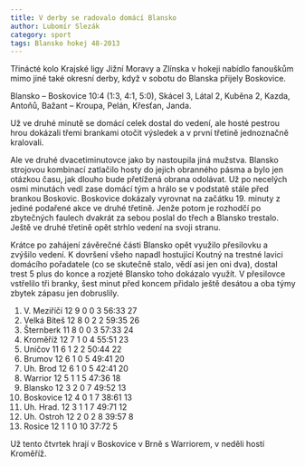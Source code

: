 ```yaml
---
title: V derby se radovalo domácí Blansko
author: Lubomír Slezák
category: sport
tags: Blansko hokej 48-2013
---
```


Třinácté kolo Krajské ligy Jižní Moravy a Zlínska v hokeji nabídlo fanouškům mimo jiné také okresní derby, když v sobotu do Blanska přijely Boskovice.

Blansko – Boskovice 10:4 (1:3, 4:1, 5:0), Skácel 3, Látal 2, Kuběna 2, Kazda, Antoňů, Bažant – Kroupa, Pelán, Křesťan, Janda.

Už ve druhé minutě se domácí celek dostal do vedení, ale hosté pestrou hrou dokázali třemi brankami otočit výsledek a v první třetině jednoznačně kralovali.

Ale ve druhé dvacetiminutovce jako by nastoupila jiná mužstva. Blansko strojovou kombinací zatlačilo hosty do jejich obranného pásma a bylo jen otázkou času, jak dlouho bude přetížená obrana odolávat. Už po necelých osmi minutách vedl zase domácí tým a hrálo se v podstatě stále před brankou Boskovic. Boskovice dokázaly vyrovnat na začátku 19. minuty z jediné podařené akce ve druhé třetině. Jenže potom je rozhodčí po zbytečných faulech dvakrát za sebou poslal do třech a Blansko trestalo. Ještě ve druhé třetině opět strhlo vedení na svoji stranu.

Krátce po zahájení závěrečné části Blansko opět využilo přesilovku a zvýšilo vedení. K dovršení všeho napadl hostující Koutný na trestné lavici domácího pořadatele (co se skutečně stalo, vědí asi jen oni dva), dostal trest 5 plus do konce a rozjeté Blansko toho dokázalo využít. V přesilovce vstřelilo tři branky, šest minut před koncem přidalo ještě desátou a oba týmy zbytek zápasu jen dobruslily.

1. V. Meziříčí 12 9 0 0 3 56:33 27 
2. Velká Bíteš 12 8 0 2 2 59:35 26 
3. Šternberk 11 8 0 0 3 57:33 24 
4. Kroměříž 12 7 1 0 4 55:51 23 
5. Uničov 11 6 1 2 2 50:44 22 
6. Brumov 12 6 1 0 5 49:41 20 
7. Uh. Brod 12 6 1 0 5 42:41 20 
8. Warrior 12 5 1 1 5 47:36 18 
9. Blansko 12 3 2 0 7 49:52 13 
10. Boskovice 12 4 0 1 7 38:61 13 
11. Uh. Hrad. 12 3 1 1 7 49:71 12 
12. Uh. Ostroh 12 2 0 2 8 39:57 8 
13. Rosice 12 1 1 0 10 37:72 5 

Už tento čtvrtek hrají v Boskovice v Brně s Warriorem, v neděli hostí Kroměříž.